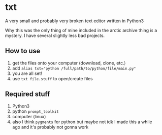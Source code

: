 # txt
A very small and probably very broken text editor written in Python3

Why this was the only thing of mine included in the arctic archive thing is a mystery. I have several slightly less bad projects.

## How to use

1. get the files onto your computer (download, clone, etc.)
2. add `alias txt="python /full/path/to/python/file/main.py"`
3. you are all set!
4. use `txt file.stuff` to open/create files

## Required stuff

1. Python3
2. python `prompt_toolkit`
3. computer (linux)
4. also I think `pygments` for python but maybe not idk I made this a while ago and it's probably not gonna work
